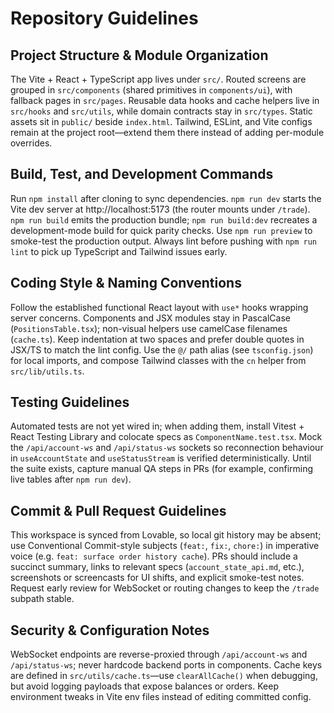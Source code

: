 # Repository Guidelines

## Project Structure & Module Organization
The Vite + React + TypeScript app lives under `src/`. Routed screens are grouped in `src/components` (shared primitives in `components/ui`), with fallback pages in `src/pages`. Reusable data hooks and cache helpers live in `src/hooks` and `src/utils`, while domain contracts stay in `src/types`. Static assets sit in `public/` beside `index.html`. Tailwind, ESLint, and Vite configs remain at the project root—extend them there instead of adding per-module overrides.

## Build, Test, and Development Commands
Run `npm install` after cloning to sync dependencies. `npm run dev` starts the Vite dev server at http://localhost:5173 (the router mounts under `/trade`). `npm run build` emits the production bundle; `npm run build:dev` recreates a development-mode build for quick parity checks. Use `npm run preview` to smoke-test the production output. Always lint before pushing with `npm run lint` to pick up TypeScript and Tailwind issues early.

## Coding Style & Naming Conventions
Follow the established functional React layout with `use*` hooks wrapping server concerns. Components and JSX modules stay in PascalCase (`PositionsTable.tsx`); non-visual helpers use camelCase filenames (`cache.ts`). Keep indentation at two spaces and prefer double quotes in JSX/TS to match the lint config. Use the `@/` path alias (see `tsconfig.json`) for local imports, and compose Tailwind classes with the `cn` helper from `src/lib/utils.ts`.

## Testing Guidelines
Automated tests are not yet wired in; when adding them, install Vitest + React Testing Library and colocate specs as `ComponentName.test.tsx`. Mock the `/api/account-ws` and `/api/status-ws` sockets so reconnection behaviour in `useAccountState` and `useStatusStream` is verified deterministically. Until the suite exists, capture manual QA steps in PRs (for example, confirming live tables after `npm run dev`).

## Commit & Pull Request Guidelines
This workspace is synced from Lovable, so local git history may be absent; use Conventional Commit-style subjects (`feat:`, `fix:`, `chore:`) in imperative voice (e.g. `feat: surface order history cache`). PRs should include a succinct summary, links to relevant specs (`account_state_api.md`, etc.), screenshots or screencasts for UI shifts, and explicit smoke-test notes. Request early review for WebSocket or routing changes to keep the `/trade` subpath stable.

## Security & Configuration Notes
WebSocket endpoints are reverse-proxied through `/api/account-ws` and `/api/status-ws`; never hardcode backend ports in components. Cache keys are defined in `src/utils/cache.ts`—use `clearAllCache()` when debugging, but avoid logging payloads that expose balances or orders. Keep environment tweaks in Vite env files instead of editing committed config.
